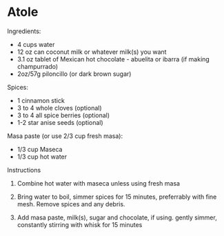 # Atole

Ingredients:

- 4 cups water
- 12 oz can coconut milk or whatever milk(s) you want
- 3.1 oz tablet of Mexican hot chocolate - abuelita or ibarra (if making champurrado)
- 2oz/57g piloncillo (or dark brown sugar)

Spices:
- 1 cinnamon stick
- 3 to 4 whole cloves (optional)
- 3 to 4 all spice berries (optional)
- 1-2 star anise seeds (optional)

Masa paste (or use 2/3 cup fresh masa):
- 1/3 cup Maseca
- 1/3 cup hot water

Instructions

1. Combine hot water with maseca unless using fresh masa

2. Bring water to boil, simmer spices for 15 minutes, preferrably with fine mesh. Remove spices and any debris.

3. Add masa paste, milk(s), sugar and chocolate, if using. gently simmer, constantly stirring with whisk for 15 minutes

